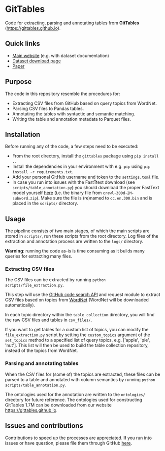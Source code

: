 # GitTables
Code for extracting, parsing and annotating tables from **GitTables** (https://gittables.github.io).


## Quick links

- [Main website](https://gittables.github.io) (e.g. with dataset documentation)
- [Dataset download page](https://zenodo.org/record/4943312)
- [Paper](https://arxiv.org/abs/2106.07258)


## Purpose

The code in this repository resemble the procedures for:
- Extracting CSV files from GitHub based on query topics from WordNet.
- Parsing CSV files to Pandas tables.
- Annotating the tables with syntactic and semantic matching.
- Writing the table and annotation metadata to Parquet files.


## Installation

Before running any of the code, a few steps need to be executed:
- From the root directory, install the `gittables` package using `pip install .`.
- Install the dependencies in your environment with e.g. `pip` using `pip install -r requirements.txt`.
- Add your personal GitHub username and token to the `settings.toml` file.
- In case you run into issues with the FastTtext download (see `scripts/table_annotation.py`) you should download the proper FastText model yourself [here](https://fasttext.cc/docs/en/english-vectors.html) (i.e. the binary file from `crawl-300d-2M-subword.zip`). Make sure the file is (re)named to `cc.en.300.bin` and is placed in the `scripts/` directory.


## Usage

The pipeline consists of two main stages, of which the main scripts are stored in `scripts/`, run these scripts from the root directory.
Log files of the extraction and annotation process are written to the `logs/` directory.

**Warning**: running the code as-is is time consuming as it builds many queries for extracting many files.

### Extracting CSV files
The CSV files can be extracted by running `python scripts/file_extraction.py`.

This step will use the [GitHub code search API](https://docs.github.com/en/search-github/searching-on-github/searching-code) and request module to extract CSV files based on topics from [WordNet](https://wordnet.princeton.edu/) (WordNet will be downloaded automatically).

In each topic directory within the `table_collection` directory, you will find the raw CSV files and tables in `csv_files/`.

If you want to get tables for a custom list of topics, you can modify the `file_extraction.py` script by setting the `custom_topics` argument of the `set_topics` method to a specified list of query topics, e.g. ['apple', 'pie', 'nut'].
This list will then be used to build the table collection repository, instead of the topics from WordNet.

### Parsing and annotating tables
When the CSV files for (some of) the topics are extracted, these files can be parsed to a table and annotated with column semantics by running `python scripts/table_annotation.py`.

The ontologies used for the annotation are written to the `ontologies/` directory for future reference. The ontologies used for constructing GitTables 1.7M can be downloaded from our website https://gittables.github.io.


## Issues and contributions
Contributions to speed up the processes are appreciated.
If you run into issues or have question, please file them through GitHub [here](https://github.com/madelonhulsebos/gittables/issues).
